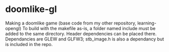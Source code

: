# doomlike-gl
Making a doomlike game (base code from my other repository, learning-opengl)
To build with the makefile as-is, a folder named include must be added to the same directory. Header dependencies can be placed there. Dependancies are GLEW and GLFW3; stb_image.h is also a dependancy but is included in the repo.